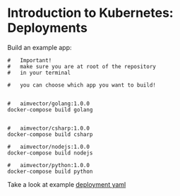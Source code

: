 # Introduction to Kubernetes: Deployments

Build an example app:

```
#   Important!
#   make sure you are at root of the repository
#   in your terminal

#   you can choose which app you want to build!


#   aimvector/golang:1.0.0
docker-compose build golang


#   aimvector/csharp:1.0.0
docker-compose build csharp

#   aimvector/nodejs:1.0.0
docker-compose build nodejs

#   aimvector/python:1.0.0
docker-compose build python

```

Take a look at example [deployment yaml](./deployment.yaml)
